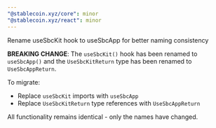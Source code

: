```yaml
---
"@stablecoin.xyz/core": minor
"@stablecoin.xyz/react": minor
---
```


Rename useSbcKit hook to useSbcApp for better naming consistency

**BREAKING CHANGE**: The `useSbcKit()` hook has been renamed to `useSbcApp()` and the `UseSbcKitReturn` type has been renamed to `UseSbcAppReturn`. 

To migrate:
- Replace `useSbcKit` imports with `useSbcApp`
- Replace `UseSbcKitReturn` type references with `UseSbcAppReturn`

All functionality remains identical - only the names have changed. 
